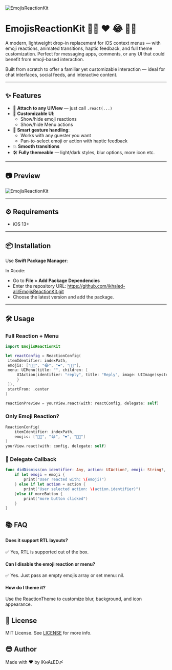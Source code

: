 ![EmojisReactionKit](https://i.postimg.cc/LsFdKB2G/image-new.png)

# EmojisReactionKit 👍🏼 ❤️ 😂 👌🏼

A modern, lightweight drop-in replacement for iOS context menus — with emoji reactions, animated transitions, haptic feedback, and full theme customization.
Perfect for messaging apps, comments, or any UI that could benefit from emoji-based interaction.

Built from scratch to offer a familiar yet customizable interaction — ideal for chat interfaces, social feeds, and interactive content.

---

## ✨ Features

- 🧩 **Attach to any UIView** — just call `.react(...)`
- 🎨 **Customizable UI**:
  - Show/hide emoji reactions
  - Show/hide Menu actions
- 💬 **Smart gesture handling**:
  - Works with any guester you want
  - Pan-to-select emoji or action with haptic feedback
- 💥 **Smooth transitions**
- 🛠️ **Fully themeable** — light/dark styles, blur options, more icon etc.

---

## 📷 Preview

![EmojisReactionKit](https://i.postimg.cc/mrBdydbZ/Untitled-1.png)

---

## ⚙️ Requirements

- iOS 13+

---

## 📦 Installation

Use **Swift Package Manager**:

In Xcode:

- Go to **File > Add Package Dependencies**
- Enter the repository URL: https://github.com/ikhaled-ali/EmojisReactionKit.git
- Choose the latest version and add the package.

---

## 🛠️ Usage

### Full Reaction + Menu

```swift
import EmojisReactionKit

let reactConfig = ReactionConfig(
 itemIdentifier: indexPath,
 emojis: ["👍🏼", "😂", "❤️", "👌🏼"],
 menu: UIMenu(title: "", children: [
     UIAction(identifier: "reply", title: "Reply", image: UIImage(systemName: "arrowshape.turn.up.left")) { _ in // ⛔️ Keep it empty and Handle action in delegate! 
     }
 ]),
 startFrom: .center
)

reactionPreview = yourView.react(with: reactConfig, delegate: self)
```

### Only Emoji Reaction?

```swift
ReactionConfig(
    itemIdentifier: indexPath,
    emojis: ["👍🏼", "😂", "❤️", "👌🏼"]
)
yourView.react(with: config, delegate: self)
```

### 🧩 Delegate Callback
```swift
func didDismiss(on identifier: Any, action: UIAction?, emoji: String?, moreButton: Bool) {
    if let emoji = emoji {
        print("User reacted with: \(emoji)")
    } else if let action = action {
        print("User selected action: \(action.identifier)")
    }else if moreButton {
        print("more button clicked")
    }
}
```

## 📚 FAQ

#### Does it support RTL layouts?
✅ Yes, RTL is supported out of the box.
#### Can I disable the emoji reaction or menu?
✅ Yes. Just pass an empty emojis array or set menu: nil.
#### How do I theme it?
Use the ReactionTheme to customize blur, background, and icon appearance.

## 📄 License
MIT License. See <a target="_blank" href="https://github.com/ikhaled-ali/EmojisReactionKit/blob/main/LICENSE">LICENSE</a> for more info.

## 😎 Author

Made with ❤️ by iKʜAʟED〆
